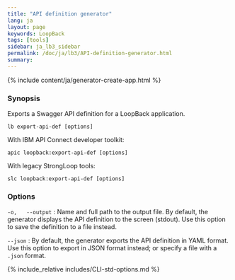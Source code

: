 ```yaml
---
title: "API definition generator"
lang: ja
layout: page
keywords: LoopBack
tags: [tools]
sidebar: ja_lb3_sidebar
permalink: /doc/ja/lb3/API-definition-generator.html
summary:
---
```


{% include content/ja/generator-create-app.html %}

### Synopsis

Exports a Swagger API definition for a LoopBack application.

```
lb export-api-def [options]
```

With IBM API Connect developer toolkit:

```
apic loopback:export-api-def [options]
```

With legacy StrongLoop tools:

```
slc loopback:export-api-def [options]
```

### Options

`-o,   --output`
: Name and full path to the output file. By default, the generator displays the API definition to the screen (stdout). Use this option to save the definition to a file instead.

`--json`
: By default, the generator exports the API definition in YAML format. Use this option to export in JSON format instead; or specify a file with a `.json` format.

{% include_relative includes/CLI-std-options.md %}
